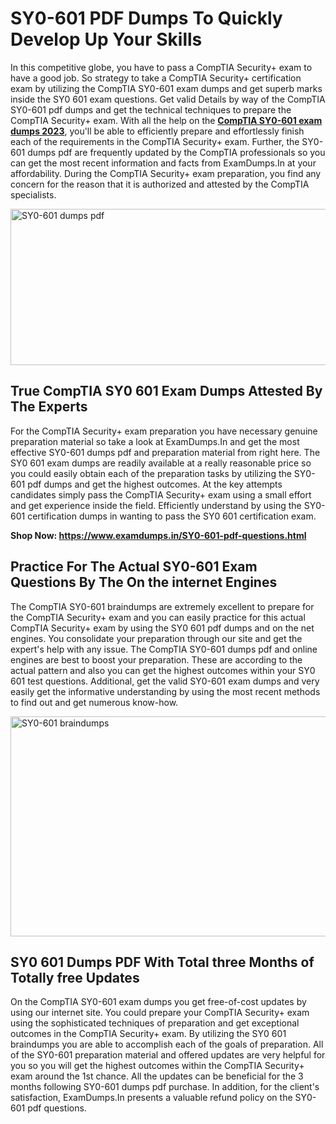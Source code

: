 <h1><strong>SY0-601 PDF Dumps To Quickly Develop Up Your Skills</strong></h1>
<p>In this competitive globe, you have to pass a CompTIA Security+ exam to have a good job. So strategy to take a CompTIA Security+ certification exam by utilizing the CompTIA SY0-601 exam dumps and get superb marks inside the SY0 601 exam questions. Get valid Details by way of the CompTIA SY0-601 pdf dumps and get the technical techniques to prepare the CompTIA Security+ exam. With all the help on the <strong><a href="https://www.examdumps.in/SY0-601-pdf-questions.html">CompTIA SY0-601 exam dumps 2023</a></strong>, you'll be able to efficiently prepare and effortlessly finish each of the requirements in the CompTIA Security+ exam. Further, the SY0-601 dumps pdf are frequently updated by the CompTIA professionals so you can get the most recent information and facts from ExamDumps.In at your affordability. During the CompTIA Security+ exam preparation, you find any concern for the reason that it is authorized and attested by the CompTIA specialists.</p>
<p><img src="https://i.ibb.co/zxJwW90/Copy-of-Online-Classes-Twitter-header-post-Made-with-Poster-My-Wall-1.png" alt="SY0-601 dumps pdf" width="750" height="250" /></p>
<h2><strong>True CompTIA SY0 601 Exam Dumps Attested By The Experts</strong></h2>
<p>For the CompTIA Security+ exam preparation you have necessary genuine preparation material so take a look at ExamDumps.In and get the most effective SY0-601 dumps pdf and preparation material from right here. The SY0 601 exam dumps are readily available at a really reasonable price so you could easily obtain each of the preparation tasks by utilizing the SY0-601 pdf dumps and get the highest outcomes. At the key attempts candidates simply pass the CompTIA Security+ exam using a small effort and get experience inside the field. Efficiently understand by using the SY0-601 certification dumps in wanting to pass the SY0 601 certification exam.</p>
<p><strong>Shop Now:&nbsp;<a href="https://www.examdumps.in/SY0-601-pdf-questions.html">https://www.examdumps.in/SY0-601-pdf-questions.html</a></strong></p>
<h2><strong>Practice For The Actual SY0-601 Exam Questions By The On the internet Engines</strong></h2>
<p>The CompTIA SY0-601 braindumps are extremely excellent to prepare for the CompTIA Security+ exam and you can easily practice for this actual CompTIA Security+ exam by using the SY0 601 pdf dumps and on the net engines. You consolidate your preparation through our site and get the expert's help with any issue. The CompTIA SY0-601 dumps pdf and online engines are best to boost your preparation. These are according to the actual pattern and also you can get the highest outcomes within your SY0 601 test questions. Additional, get the valid SY0-601 exam dumps and very easily get the informative understanding by using the most recent methods to find out and get numerous know-how.</p>
<p><a href="https://www.examdumps.in/SY0-601-pdf-questions.html"><img src="https://i.ibb.co/QkNtdwY/Copy-of-Zoom-Online-Classes-Facebook-Share-Po-Made-with-Poster-My-Wall-1.jpg" alt="SY0-601 braindumps" width="670" height="352" /></a></p>
<h2><strong>SY0 601 Dumps PDF With Total three Months of Totally free Updates</strong></h2>
<p>On the CompTIA SY0-601 exam dumps you get free-of-cost updates by using our internet site. You could prepare your CompTIA Security+ exam using the sophisticated techniques of preparation and get exceptional outcomes in the CompTIA Security+ exam. By utilizing the SY0 601 braindumps you are able to accomplish each of the goals of preparation. All of the SY0-601 preparation material and offered updates are very helpful for you so you will get the highest outcomes within the CompTIA Security+ exam around the 1st chance. All the updates can be beneficial for the 3 months following SY0-601 dumps pdf purchase. In addition, for the client's satisfaction, ExamDumps.In presents a valuable refund policy on the SY0-601 pdf questions.</p>
